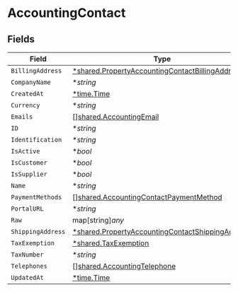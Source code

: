 # AccountingContact


## Fields

| Field                                                                                                                      | Type                                                                                                                       | Required                                                                                                                   | Description                                                                                                                |
| -------------------------------------------------------------------------------------------------------------------------- | -------------------------------------------------------------------------------------------------------------------------- | -------------------------------------------------------------------------------------------------------------------------- | -------------------------------------------------------------------------------------------------------------------------- |
| `BillingAddress`                                                                                                           | [*shared.PropertyAccountingContactBillingAddress](../../../pkg/models/shared/propertyaccountingcontactbillingaddress.md)   | :heavy_minus_sign:                                                                                                         | N/A                                                                                                                        |
| `CompanyName`                                                                                                              | **string*                                                                                                                  | :heavy_minus_sign:                                                                                                         | N/A                                                                                                                        |
| `CreatedAt`                                                                                                                | [*time.Time](https://pkg.go.dev/time#Time)                                                                                 | :heavy_minus_sign:                                                                                                         | N/A                                                                                                                        |
| `Currency`                                                                                                                 | **string*                                                                                                                  | :heavy_minus_sign:                                                                                                         | N/A                                                                                                                        |
| `Emails`                                                                                                                   | [][shared.AccountingEmail](../../../pkg/models/shared/accountingemail.md)                                                  | :heavy_minus_sign:                                                                                                         | N/A                                                                                                                        |
| `ID`                                                                                                                       | **string*                                                                                                                  | :heavy_minus_sign:                                                                                                         | N/A                                                                                                                        |
| `Identification`                                                                                                           | **string*                                                                                                                  | :heavy_minus_sign:                                                                                                         | N/A                                                                                                                        |
| `IsActive`                                                                                                                 | **bool*                                                                                                                    | :heavy_minus_sign:                                                                                                         | N/A                                                                                                                        |
| `IsCustomer`                                                                                                               | **bool*                                                                                                                    | :heavy_minus_sign:                                                                                                         | N/A                                                                                                                        |
| `IsSupplier`                                                                                                               | **bool*                                                                                                                    | :heavy_minus_sign:                                                                                                         | N/A                                                                                                                        |
| `Name`                                                                                                                     | **string*                                                                                                                  | :heavy_minus_sign:                                                                                                         | N/A                                                                                                                        |
| `PaymentMethods`                                                                                                           | [][shared.AccountingContactPaymentMethod](../../../pkg/models/shared/accountingcontactpaymentmethod.md)                    | :heavy_minus_sign:                                                                                                         | N/A                                                                                                                        |
| `PortalURL`                                                                                                                | **string*                                                                                                                  | :heavy_minus_sign:                                                                                                         | N/A                                                                                                                        |
| `Raw`                                                                                                                      | map[string]*any*                                                                                                           | :heavy_minus_sign:                                                                                                         | N/A                                                                                                                        |
| `ShippingAddress`                                                                                                          | [*shared.PropertyAccountingContactShippingAddress](../../../pkg/models/shared/propertyaccountingcontactshippingaddress.md) | :heavy_minus_sign:                                                                                                         | N/A                                                                                                                        |
| `TaxExemption`                                                                                                             | [*shared.TaxExemption](../../../pkg/models/shared/taxexemption.md)                                                         | :heavy_minus_sign:                                                                                                         | N/A                                                                                                                        |
| `TaxNumber`                                                                                                                | **string*                                                                                                                  | :heavy_minus_sign:                                                                                                         | N/A                                                                                                                        |
| `Telephones`                                                                                                               | [][shared.AccountingTelephone](../../../pkg/models/shared/accountingtelephone.md)                                          | :heavy_minus_sign:                                                                                                         | N/A                                                                                                                        |
| `UpdatedAt`                                                                                                                | [*time.Time](https://pkg.go.dev/time#Time)                                                                                 | :heavy_minus_sign:                                                                                                         | N/A                                                                                                                        |